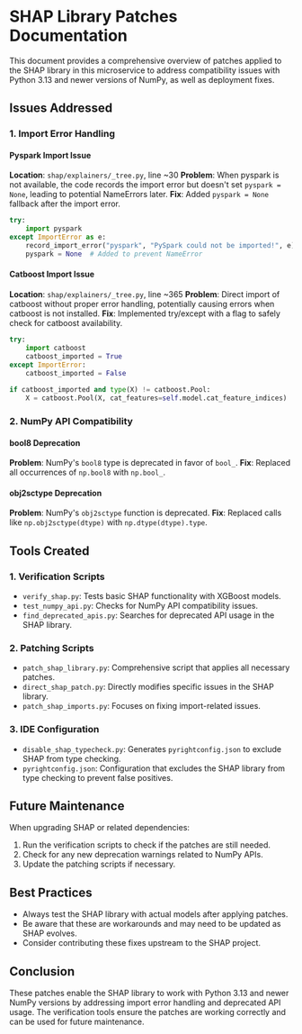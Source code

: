 # SHAP Library Patches Documentation

This document provides a comprehensive overview of patches applied to the SHAP library in this microservice to address compatibility issues with Python 3.13 and newer versions of NumPy, as well as deployment fixes.

## Issues Addressed

### 1. Import Error Handling

#### Pyspark Import Issue
**Location**: `shap/explainers/_tree.py`, line ~30
**Problem**: When pyspark is not available, the code records the import error but doesn't set `pyspark = None`, leading to potential NameErrors later.
**Fix**: Added `pyspark = None` fallback after the import error.

```python
try:
    import pyspark
except ImportError as e:
    record_import_error("pyspark", "PySpark could not be imported!", e)
    pyspark = None  # Added to prevent NameError
```

#### Catboost Import Issue
**Location**: `shap/explainers/_tree.py`, line ~365
**Problem**: Direct import of catboost without proper error handling, potentially causing errors when catboost is not installed.
**Fix**: Implemented try/except with a flag to safely check for catboost availability.

```python
try:
    import catboost
    catboost_imported = True
except ImportError:
    catboost_imported = False
    
if catboost_imported and type(X) != catboost.Pool:
    X = catboost.Pool(X, cat_features=self.model.cat_feature_indices)
```

### 2. NumPy API Compatibility

#### bool8 Deprecation
**Problem**: NumPy's `bool8` type is deprecated in favor of `bool_`.
**Fix**: Replaced all occurrences of `np.bool8` with `np.bool_`.

#### obj2sctype Deprecation
**Problem**: NumPy's `obj2sctype` function is deprecated.
**Fix**: Replaced calls like `np.obj2sctype(dtype)` with `np.dtype(dtype).type`.

## Tools Created

### 1. Verification Scripts
- `verify_shap.py`: Tests basic SHAP functionality with XGBoost models.
- `test_numpy_api.py`: Checks for NumPy API compatibility issues.
- `find_deprecated_apis.py`: Searches for deprecated API usage in the SHAP library.

### 2. Patching Scripts
- `patch_shap_library.py`: Comprehensive script that applies all necessary patches.
- `direct_shap_patch.py`: Directly modifies specific issues in the SHAP library.
- `patch_shap_imports.py`: Focuses on fixing import-related issues.

### 3. IDE Configuration
- `disable_shap_typecheck.py`: Generates `pyrightconfig.json` to exclude SHAP from type checking.
- `pyrightconfig.json`: Configuration that excludes the SHAP library from type checking to prevent false positives.

## Future Maintenance

When upgrading SHAP or related dependencies:

1. Run the verification scripts to check if the patches are still needed.
2. Check for any new deprecation warnings related to NumPy APIs.
3. Update the patching scripts if necessary.

## Best Practices

- Always test the SHAP library with actual models after applying patches.
- Be aware that these are workarounds and may need to be updated as SHAP evolves.
- Consider contributing these fixes upstream to the SHAP project.

## Conclusion

These patches enable the SHAP library to work with Python 3.13 and newer NumPy versions by addressing import error handling and deprecated API usage. The verification tools ensure the patches are working correctly and can be used for future maintenance.
